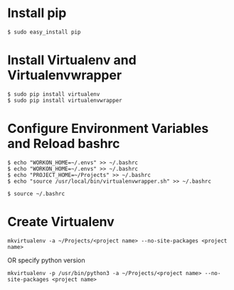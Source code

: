 Install pip
===========
```
$ sudo easy_install pip
```

Install Virtualenv and Virtualenvwrapper
=========
```
$ sudo pip install virtualenv
$ sudo pip install virtualenvwrapper
```

Configure Environment Variables and Reload bashrc
=========
```
$ echo "WORKON_HOME=~/.envs" >> ~/.bashrc
$ echo "WORKON_HOME=~/.envs" >> ~/.bashrc
$ echo "PROJECT_HOME=~/Projects" >> ~/.bashrc
$ echo "source /usr/local/bin/virtualenvwrapper.sh" >> ~/.bashrc

$ source ~/.bashrc
```

Create Virtualenv
=========
```
mkvirtualenv -a ~/Projects/<project name> --no-site-packages <project name>
```

OR specify python version
```
mkvirtualenv -p /usr/bin/python3 -a ~/Projects/<project name> --no-site-packages <project name>
```
